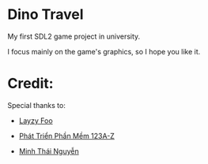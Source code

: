 # Dino Travel

My first SDL2 game project in university.

I focus mainly on the game's graphics, so I hope you like it.

# Credit:

Special thanks to:

- [Layzy Foo](https://lazyfoo.net/tutorials/SDL/)

- [Phát Triển Phần Mềm 123A-Z](https://www.youtube.com/channel/UC8uCXZWa9KYhE1TYvu7PCdQ)

- [Minh Thái Nguyễn](https://www.youtube.com/watch?v=JI5SYZMnfmE)
